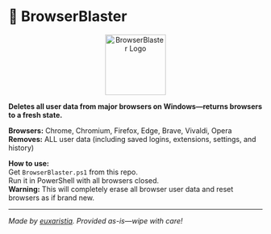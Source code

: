# 🚀 BrowserBlaster

<p align="center">
  <img src="browserblaster_logo.png" alt="BrowserBlaster Logo" width="120"/>
</p>

**Deletes all user data from major browsers on Windows—returns browsers to a fresh state.**

**Browsers:** Chrome, Chromium, Firefox, Edge, Brave, Vivaldi, Opera  
**Removes:** ALL user data (including saved logins, extensions, settings, and history)

**How to use:**  
Get `BrowserBlaster.ps1` from this repo.  
Run it in PowerShell with all browsers closed.  
**Warning:** This will completely erase all browser user data and reset browsers as if brand new.

---

_Made by [euxaristia](https://github.com/euxaristia). Provided as-is—wipe with care!_
